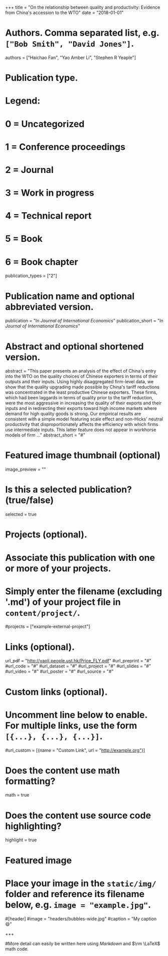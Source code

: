 +++
title = "On the relationship between quality and productivity: Evidence from China's accession to the WTO"
date = "2018-01-01"

# Authors. Comma separated list, e.g. `["Bob Smith", "David Jones"]`.
authors = ["Haichao Fan", "Yao Amber Li", "Stephen R Yeaple"]

# Publication type.
# Legend:
# 0 = Uncategorized
# 1 = Conference proceedings
# 2 = Journal
# 3 = Work in progress
# 4 = Technical report
# 5 = Book
# 6 = Book chapter
publication_types = ["2"]

# Publication name and optional abbreviated version.
publication = "In *Journal of International Economics*"
publication_short = "In *Journal of International Economics*"

# Abstract and optional shortened version.
abstract = "This paper presents an analysis of the effect of China's entry into the WTO on the quality choices of Chinese exporters in terms of their outputs and their inputs. Using highly disaggregated firm-level data, we show that the quality upgrading made possible by China's tariff reductions was concentrated in the least productive Chinese exporters. These firms, which had been laggards in terms of quality prior to the tariff reduction, were the most aggressive in increasing the quality of their exports and their inputs and in redirecting their exports toward high income markets where demand for high quality goods is strong. Our empirical results are consistent with a simple model featuring scale effect and non-Hicks' neutral productivity that disproportionately affects the efficiency with which firms use intermediate inputs. This latter feature does not appear in workhorse models of firm …"
abstract_short = "#"

# Featured image thumbnail (optional)
image_preview = ""

# Is this a selected publication? (true/false)
selected = true

# Projects (optional).
#   Associate this publication with one or more of your projects.
#   Simply enter the filename (excluding '.md') of your project file in `content/project/`.
#projects = ["example-external-project"]

# Links (optional).
url_pdf = "http://yaoli.people.ust.hk/Price_FLY.pdf"
#url_preprint = "#"
#url_code = "#"
#url_dataset = "#"
#url_project = "#"
#url_slides = "#"
#url_video = "#"
#url_poster = "#"
#url_source = "#"

# Custom links (optional).
#   Uncomment line below to enable. For multiple links, use the form `[{...}, {...}, {...}]`.
#url_custom = [{name = "Custom Link", url = "http://example.org"}]

# Does the content use math formatting?
math = true

# Does the content use source code highlighting?
highlight = true

# Featured image
# Place your image in the `static/img/` folder and reference its filename below, e.g. `image = "example.jpg"`.
#[header]
#image = "headers/bubbles-wide.jpg"
#caption = "My caption :smile:"

+++

#More detail can easily be written here using *Markdown* and $\rm \LaTeX$ math code.
